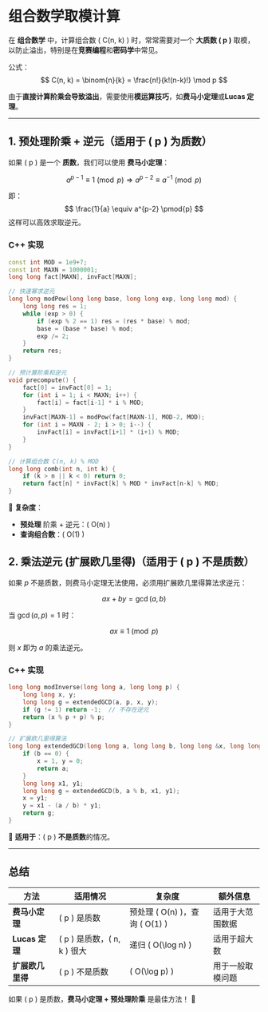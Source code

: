 # **组合数学取模计算**

在 **组合数学** 中，计算组合数 \( C(n, k) \) 时，常常需要对一个 **大质数 \( p \)** 取模，以防止溢出，特别是在**竞赛编程**和**密码学**中常见。

公式：
$$
C(n, k) = \binom{n}{k} = \frac{n!}{k!(n-k)!} \mod p
$$

由于**直接计算阶乘会导致溢出**，需要使用**模运算技巧**，如**费马小定理**或**Lucas 定理**。

---

## **1. 预处理阶乘 + 逆元（适用于 \( p \) 为质数）**
如果 \( p \) 是一个 **质数**，我们可以使用 **费马小定理**：

$$
a^{p-1} \equiv 1 \pmod{p} \Rightarrow a^{p-2} \equiv a^{-1} \pmod{p}
$$

即：
$$
\frac{1}{a} \equiv a^{p-2} \pmod{p}
$$
这样可以高效求取逆元。

### **C++ 实现**
```cpp
const int MOD = 1e9+7;
const int MAXN = 1000001;
long long fact[MAXN], invFact[MAXN];

// 快速幂求逆元
long long modPow(long long base, long long exp, long long mod) {
    long long res = 1;
    while (exp > 0) {
        if (exp % 2 == 1) res = (res * base) % mod;
        base = (base * base) % mod;
        exp /= 2;
    }
    return res;
}

// 预计算阶乘和逆元
void precompute() {
    fact[0] = invFact[0] = 1;
    for (int i = 1; i < MAXN; i++) {
        fact[i] = fact[i-1] * i % MOD;
    }
    invFact[MAXN-1] = modPow(fact[MAXN-1], MOD-2, MOD);
    for (int i = MAXN - 2; i > 0; i--) {
        invFact[i] = invFact[i+1] * (i+1) % MOD;
    }
}

// 计算组合数 C(n, k) % MOD
long long comb(int n, int k) {
    if (k > n || k < 0) return 0;
    return fact[n] * invFact[k] % MOD * invFact[n-k] % MOD;
}
```
📌 **复杂度**：
- **预处理** 阶乘 + 逆元：\( O(n) \)
- **查询组合数**：\( O(1) \)


## **2. 乘法逆元 (扩展欧几里得)（适用于 \( p \) 不是质数）**
如果 $p$ 不是质数，则费马小定理无法使用，必须用扩展欧几里得算法求逆元：

$$
ax + by = \gcd(a, b)
$$

当 $\gcd(a, p) = 1$ 时：

$$
ax \equiv 1 \pmod{p}
$$

则 $x$ 即为 $a$ 的乘法逆元。


### **C++ 实现**
```cpp
long long modInverse(long long a, long long p) {
    long long x, y;
    long long g = extendedGCD(a, p, x, y);
    if (g != 1) return -1;  // 不存在逆元
    return (x % p + p) % p;
}

// 扩展欧几里得算法
long long extendedGCD(long long a, long long b, long long &x, long long &y) {
    if (b == 0) {
        x = 1, y = 0;
        return a;
    }
    long long x1, y1;
    long long g = extendedGCD(b, a % b, x1, y1);
    x = y1;
    y = x1 - (a / b) * y1;
    return g;
}
```
📌 **适用于**：\( p \) **不是质数**的情况。

---

## **总结**
| 方法 | 适用情况 | 复杂度 | 额外信息 |
|------|----------|---------|-------------|
| **费马小定理** | \( p \) 是质数 | 预处理 \( O(n) \)，查询 \( O(1) \) | 适用于大范围数据 |
| **Lucas 定理** | \( p \) 是质数，\( n, k \) 很大 | 递归 \( O(\log n) \) | 适用于超大数 |
| **扩展欧几里得** | \( p \) 不是质数 | \( O(\log p) \) | 用于一般取模问题 |

如果 \( p \) 是质数，**费马小定理 + 预处理阶乘** 是最佳方法！ 🚀

